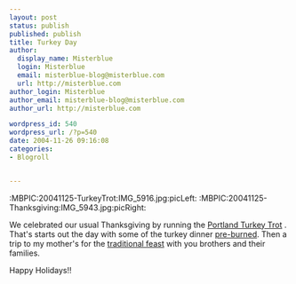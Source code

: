 ```yaml
---
layout: post
status: publish
published: publish
title: Turkey Day
author:
  display_name: Misterblue
  login: Misterblue
  email: misterblue-blog@misterblue.com
  url: http://misterblue.com
author_login: Misterblue
author_email: misterblue-blog@misterblue.com
author_url: http://misterblue.com

wordpress_id: 540
wordpress_url: /?p=540
date: 2004-11-26 09:16:08
categories:
- Blogroll


---
```

:MBPIC:20041125-TurkeyTrot:IMG_5916.jpg:picLeft:
:MBPIC:20041125-Thanksgiving:IMG_5943.jpg:picRight:
<p>
We celebrated our usual Thanksgiving by running the
<a href="http://www.orrc.net/races/Turkey_Trot/index.htm">Portland Turkey Trot</a>
.  That's starts out the day with some of the turkey dinner
<a href="http://pics.misterblue.com/20041125-TurkeyTrot/">pre-burned</a>.
Then a trip to my mother's for the 
<a href="http://pics.misterblue.com/20041125-Thanksgiving/">traditional feast</a>
 with you brothers and their families.
</p>
<p>Happy Holidays!!
</p>

